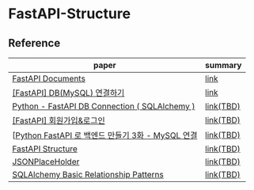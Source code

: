 # FastAPI-Structure


## Reference
|paper|summary|
|-|-|
|[FastAPI Documents](https://fastapi.tiangolo.com/)|[link](/VIS2021/m2lens.md)|
|[[FastAPI] DB(MySQL) 연결하기](https://cotak.tistory.com/25)|[link](/VIS2021/m2lens.md)|
|[Python - FastAPI DB Connection ( SQLAlchemy )](https://phsun102.tistory.com/63)|[link(TBD)](/VIS2021/conceptExtract.md)|
|[[FastAPI] 회원가입&로그인](https://velog.io/@hyeseong-dev/FastAPI-%ED%9A%8C%EC%9B%90%EA%B0%80%EC%9E%85-endpoint)|[link(TBD)](/VIS2021/conceptExtract.md)|
|[[Python FastAPI 로 백엔드 만들기 3화 - MySQL 연결](https://dingrr.com/blog/post/python-fastapi-%EB%A1%9C-%EB%B0%B1%EC%97%94%EB%93%9C-%EB%A7%8C%EB%93%A4%EA%B8%B0-3%ED%99%94-mysql-%EC%97%B0%EA%B2%B0)|[link(TBD)](/VIS2021/conceptExtract.md)|
|[FastAPI Structure](https://camillovisini.com/article/abstracting-fastapi-services/)|[link(TBD)](/VIS2021/conceptExtract.md)|
|[JSONPlaceHolder](https://jsonplaceholder.typicode.com/)|[link(TBD)](/VIS2021/conceptExtract.md)|
|[SQLAlchemy Basic Relationship Patterns](https://docs.sqlalchemy.org/en/14/orm/basic_relationships.html)|[link(TBD)](/VIS2021/conceptExtract.md)|
